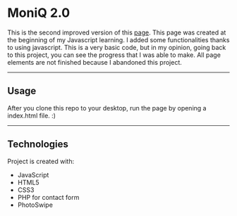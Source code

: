 # MoniQ 2.0

This is the second improved version of this [page](https://github.com/mateuszGadecki/MoniQ). This page was created at the beginning of my Javascript learning.
I added some functionalities thanks to using javascript.
This is a very basic code, but in my opinion, going back to this project, you can see the progress that I was able to make.
All page elements are not finished because I abandoned this project.

---

## Usage

After you clone this repo to your desktop, run the page by opening a index.html file. :)

---

## Technologies

Project is created with:

- JavaScript
- HTML5
- CSS3
- PHP for contact form
- PhotoSwipe
